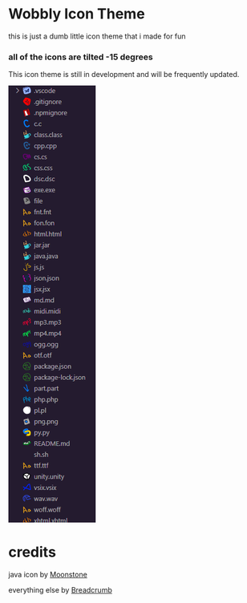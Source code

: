 # Wobbly Icon Theme
this is just a dumb little icon theme that i made for fun

### all of the icons are tilted -15 degrees

This icon theme is still in development and will be frequently updated.




![icons](./logos/icons.png)




# credits

java icon by [Moonstone](https://github.com/MoonstoneStudios)

everything else by [Breadcrumb](https://github.com/BreadcrumbIsTaken)
